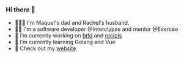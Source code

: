 ### Hi there 👋

- 👨‍👩‍👧 I'm Maquel's dad and Rachel's husband.
- 👨‍💻 I'm a software developer @Interclypse and mentor @Exerceo
- 🔭 I’m currently working on [btfd](https://github.com/MaxRickettsUy/btfd) and [recipls](https://github.com/MaxRickettsUy/recipls)
- 🌱 I’m currently learning Golang and Vue
- 🐶 Check out my [website](https://www.maxrickettsuy.com)

